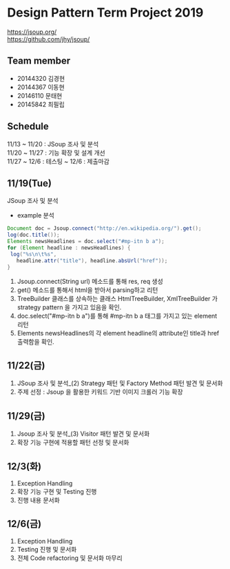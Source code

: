 # Design Pattern Term Project 2019

https://jsoup.org/  
https://github.com/jhy/jsoup/

## Team member
 - 20144320 김경현
 - 20144367 이동현
 - 20146110 문태현
 - 20145842 최필립

## Schedule
11/13 ~ 11/20 : JSoup 조사 및 분석  
11/20 ~ 11/27 : 기능 확장 및 설계 개선  
11/27 ~ 12/6  : 테스팅
~ 12/6 : 제출마감  

## 11/19(Tue)
JSoup 조사 및 분석

* example 분석
 ```java
 Document doc = Jsoup.connect("http://en.wikipedia.org/").get();
log(doc.title());
Elements newsHeadlines = doc.select("#mp-itn b a");
for (Element headline : newsHeadlines) {
  log("%s\n\t%s", 
    headline.attr("title"), headline.absUrl("href"));
}
 ```
   1) Jsoup.connect(String url) 메소드를 통해 res, req 생성
   2) get() 메소드를 통해서 html을 받아서 parsing하고 리턴
   3) TreeBuilder 클래스를 상속하는 클래스 HtmlTreeBuilder, XmlTreeBuilder 가 strategy pattern 을 가지고 있음을 확인.
   4) doc.select("#mp-itn b a")를 통해 #mp-itn b a 태그를 가지고 있는 element 리턴
   5) Elements newsHeadlines의 각 element headline의 attribute인 title과 href 출력함을 확인.


## 11/22(금)
1) JSoup 조사 및 분석_(2)
Strategy 패턴 및 Factory Method 패턴 발견 및 문서화
2) 주제 선정 : Jsoup 을 활용한 키워드 기반 이미지 크롤러 기능 확장

## 11/29(금)
1) Jsoup 조사 및 분석_(3)
Visitor 패턴 발견 및 문서화
2) 확장 기능 구현에 적용할 패턴 선정 및 문서화

## 12/3(화)
1) Exception Handling
2) 확장 기능 구현 및 Testing 진행
3) 진행 내용 문서화

## 12/6(금)
1) Exception Handling
2) Testing 진행 및 문서화
3) 전체 Code refactoring 및 문서화 마무리
